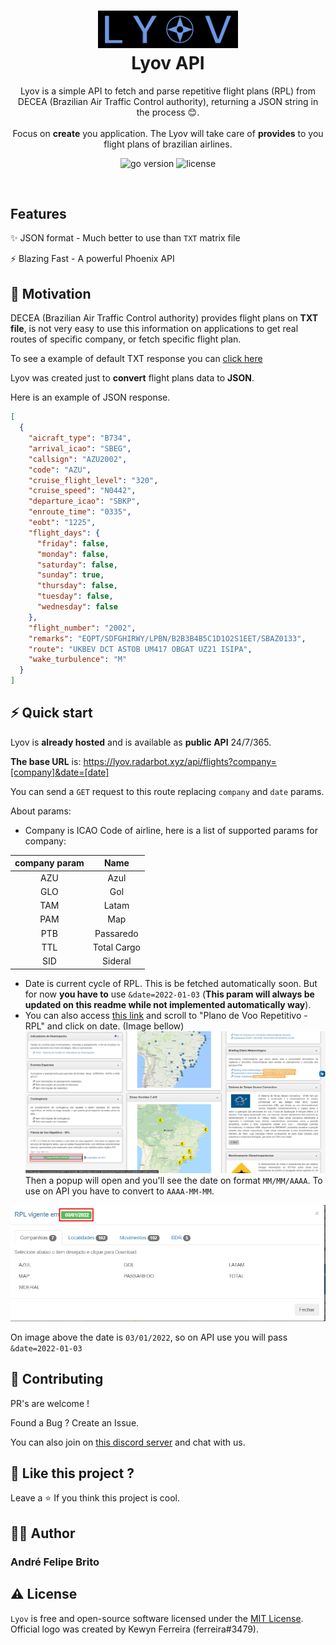 <h1 align="center">
  <img src="public/lyov_logo.svg" width="224px"/><br/>
  Lyov API
</h1>

<p align="center">Lyov is a simple API to fetch and parse repetitive flight plans (RPL) from DECEA (Brazilian Air Traffic Control authority), returning a JSON string in the process 😊.<br/><br/>Focus on <b>create</b> you application. The Lyov will take care of
<b>provides</b> to you flight plans of brazilian airlines.
</p>

<p align="center"><img src="https://img.shields.io/badge/Elixir-674D74?style=for-the-badge&logo=elixir" alt="go version" />&nbsp;<img src="https://img.shields.io/badge/license-mit-red?style=for-the-badge&logo=none" alt="license" /></p>

<br/>

## Features

✨ JSON format - Much better to use than `TXT` matrix file

⚡ Blazing Fast - A powerful Phoenix API

## 🌻 Motivation

DECEA (Brazilian Air Traffic Control authority) provides flight plans on **TXT file**, is not very easy to use this information on applications to get real routes of specific company, or fetch specific flight plan.

To see a example of default TXT response you can <a target=__BLANK href="http://portal.cgna.decea.mil.br/files/abas/2021-12-30/painel_rpl/companhias/Cia_AZU_CS.txt">click here</a>

Lyov was created just to **convert** flight plans data to **JSON**. 

Here is an example of JSON response.

```json
[
  {
    "aicraft_type": "B734",
    "arrival_icao": "SBEG",
    "callsign": "AZU2002",
    "code": "AZU",
    "cruise_flight_level": "320",
    "cruise_speed": "N0442",
    "departure_icao": "SBKP",
    "enroute_time": "0335",
    "eobt": "1225",
    "flight_days": {
      "friday": false,
      "monday": false,
      "saturday": false,
      "sunday": true,
      "thursday": false,
      "tuesday": false,
      "wednesday": false
    },
    "flight_number": "2002",
    "remarks": "EQPT/SDFGHIRWY/LPBN/B2B3B4B5C1D1O2S1EET/SBAZ0133",
    "route": "UKBEV DCT ASTOB UM417 OBGAT UZ21 ISIPA",
    "wake_turbulence": "M"
  }
]
```
## ⚡️ Quick start
Lyov is **already hosted** and is available as **public API** 24/7/365. 

**The base URL** is: <https://lyov.radarbot.xyz/api/flights?company=[company]&date=[date]>

You can send a `GET` request to this route replacing `company` and `date` params.

About params:
- Company is ICAO Code of airline, here is a list of supported params for company:
 

| **company param** |  **Name**   |
| :---------------: | :---------: |
|        AZU        |    Azul     |
|        GLO        |     Gol     |
|        TAM        |    Latam    |
|        PAM        |     Map     |
|        PTB        |  Passaredo  |
|        TTL        | Total Cargo |
|        SID        |   Sideral   |

- Date is current cycle of RPL. This is be fetched automatically soon. But for now **you have to** use `&date=2022-01-03` (**This param will always be updated on this readme while not implemented automatically way**).
- You can also access [this link](http://portal.cgna.decea.mil.br/) and scroll to "Plano de Voo Repetitivo - RPL" and click on date. (Image bellow)
  <img src="public/cgna_page_1.png" alt="CGNA main page">
Then a popup will open and you'll see the date on format `MM/MM/AAAA`. To use on API you have to convert to `AAAA-MM-MM`.

<img src="public/cgna_page_2.png" alt="CGNA popup">

On image above the date is `03/01/2022`, so on API use you will pass `&date=2022-01-03`


## 💙 Contributing

PR's are welcome !

Found a Bug ? Create an Issue.

You can also join on [this discord server](https://discord.gg/DEtGv4wUNX) and chat with us.

## 💖 Like this project ?

Leave a ⭐ If you think this project is cool.

## 👨‍💻 Author

### André Felipe Brito

## ⚠️ License

`Lyov` is free and open-source software licensed under the [MIT License](https://github.com/andrebrito16/lyov/blob/master/LICENSE). Official logo was created by Kewyn Ferreira (ferreira#3479).